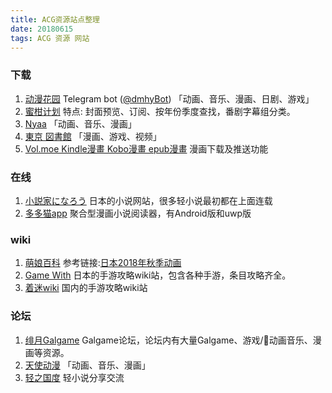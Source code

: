 ```yaml
---
title: ACG资源站点整理
date: 20180615
tags: ACG 资源 网站
---
```


<!--more-->

### 下载 ###

1. [动漫花园](https://share.dmhy.org/) Telegram bot ([@dmhyBot](https://t.me/dmhyBot)) 「动画、音乐、漫画、日剧、游戏」
2. [蜜柑计划](https://mikanani.me/) 特点: 封面预览、订阅、按年份季度查找，番剧字幕组分类。
3. [Nyaa](https://nyaa.si/) 「动画、音乐、漫画」
4. [東京 図書館](https://www.tokyotosho.info/) 「漫画、游戏、视频」
5. [Vol.moe Kindle漫畫 Kobo漫畫 epub漫畫](https://vol.moe/) 漫画下载及推送功能

### 在线 ###
1. [小説家になろう](http://syosetu.com/) 日本的小说网站，很多轻小说最初都在上面连载   
2. [多多猫app](http://ddcat.noear.org/) 聚合型漫画小说阅读器，有Android版和uwp版

### wiki ###
1. [萌娘百科](https://zh.moegirl.org/) 参考链接:[日本2018年秋季动画](https://zh.moegirl.org/%E6%97%A5%E6%9C%AC2018%E5%B9%B4%E7%A7%8B%E5%AD%A3%E5%8A%A8%E7%94%BB)
2. [Game With](https://gamewith.jp/) 日本的手游攻略wiki站，包含各种手游，条目攻略齐全。
3. [着迷wiki](http://wiki.joyme.com/) 国内的手游攻略wiki站


### 论坛 ###
1. [绯月Galgame](http://bbs.2dkf.com/) Galgame论坛，论坛内有大量Galgame、游戏/动画音乐、漫画等资源。
2. [天使动漫](http://www.tsdm.me/forum.php) 「动画、音乐、漫画」
3. [轻之国度](https://www.lightnovel.cn/forum.php) 轻小说分享交流